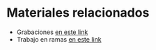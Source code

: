 # Materiales relacionados

- Grabaciones [en este link](https://drive.google.com/drive/folders/1doYKrTMSXJjIhEIDMMW1Mov3LvbwqbLP?usp=sharing)
- Trabajo en ramas [en este link](https://ironhack.notion.site/Comunicaci-n-GIT-y-ramas-ecd7378de41e458b84aeec9b5fd074c7)
